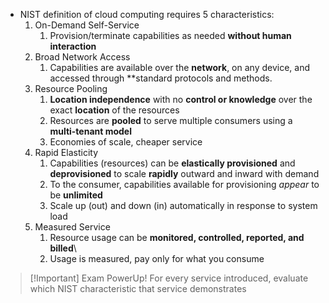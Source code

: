 - NIST definition of cloud computing requires 5 characteristics:
	1. On-Demand Self-Service
		1. Provision/terminate capabilities as needed **without human interaction**
	2. Broad Network Access
		1. Capabilities are available over the **network**, on any device, and accessed through **standard protocols and methods.
	3. Resource Pooling
		1. **Location independence** with no **control or knowledge** over the exact **location** of the resources
		2. Resources are **pooled** to serve multiple consumers using a **multi-tenant model**
		3. Economies of scale, cheaper service
	4. Rapid Elasticity
		1. Capabilities (resources) can be **elastically provisioned** and **deprovisioned** to scale **rapidly** outward and inward with demand
		2. To the consumer, capabilities available for provisioning *appear* to be **unlimited**
		3. Scale up (out) and down (in) automatically in response to system load
	5. Measured Service
		1. Resource usage can be **monitored, controlled, reported, and billed**\
		2. Usage is measured, pay only for what you consume

>[!Important] Exam PowerUp!
> For every service introduced, evaluate which NIST characteristic that service demonstrates

